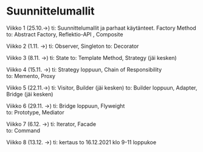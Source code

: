 # Suunnittelumallit

Viikko 1 (25.10.->)
ti: Suunnittelumallit ja parhaat käytänteet. Factory Method
to: Abstract Factory, Reflektio-API , Composite

Viikko 2 (1.11. ->)
ti: Observer, Singleton
to: Decorator

Viikko 3 (8.11. ->)
ti: State
to: Template Method, Strategy (jäi kesken)

Viikko 4 (15.11. ->)
ti:  Strategy loppuun, Chain of Responsibility  
to: Memento, Proxy 

Viikko 5 (22.11.->)
ti: Visitor, Builder (jäi kesken)
to: Builder loppuun, Adapter, Bridge (jäi kesken)

Viikko 6 (29.11. ->)
ti: Bridge loppuun, Flyweight   
to: Prototype, Mediator

Viikko 7 (6.12. ->)
ti:  Iterator, Facade  
to: Command

Viikko 8 (13.12. ->)
ti: kertaus 
to 16.12.2021 klo 9-11 loppukoe

